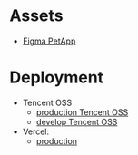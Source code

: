 # Assets
- [Figma PetApp](https://www.figma.com/file/n5SZZqQv4MOwD0W4CnSoMz/PetApp?node-id=0%3A1)
# Deployment

-   Tencent OSS
    -   [production Tencent OSS](https://shop-1310500802.cos-website.ap-chengdu.myqcloud.com/#/)
    -   [develop Tencent OSS](https://dev-shop-1310500802.cos-website.ap-chengdu.myqcloud.com/#/) 
-   Vercel:
    -   [production](https://uni-shop.vercel.app) 
